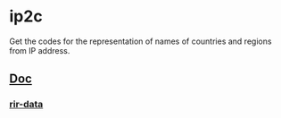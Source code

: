 # ip2c

Get the codes for the representation of names of countries and regions from IP address.

## [Doc](https://docs.rs/ip2c/latest/ip2c/)

### [rir-data](./data/example.txt)
